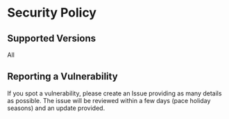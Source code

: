 # Security Policy

## Supported Versions

All

## Reporting a Vulnerability

If you spot a vulnerability, please create an Issue providing as many details as possible. 
The issue will be reviewed within a few days (pace holiday seasons) and an update provided.
